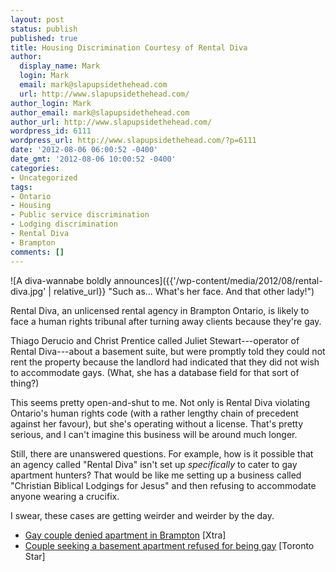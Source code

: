```yaml
---
layout: post
status: publish
published: true
title: Housing Discrimination Courtesy of Rental Diva
author:
  display_name: Mark
  login: Mark
  email: mark@slapupsidethehead.com
  url: http://www.slapupsidethehead.com/
author_login: Mark
author_email: mark@slapupsidethehead.com
author_url: http://www.slapupsidethehead.com/
wordpress_id: 6111
wordpress_url: http://www.slapupsidethehead.com/?p=6111
date: '2012-08-06 06:00:52 -0400'
date_gmt: '2012-08-06 10:00:52 -0400'
categories:
- Uncategorized
tags:
- Ontario
- Housing
- Public service discrimination
- Lodging discrimination
- Rental Diva
- Brampton
comments: []
---
```

![A diva-wannabe boldly announces]({{'/wp-content/media/2012/08/rental-diva.jpg' | relative_url}} "Such as... What's her face. And that other lady!")

Rental Diva, an unlicensed rental agency in Brampton Ontario, is likely to face a human rights tribunal after turning away clients because they're gay.

Thiago Derucio and Christ Prentice called Juliet Stewart---operator of Rental Diva---about a basement suite, but were promptly told they could not rent the property because the landlord had indicated that they did not wish to accommodate gays. (What, she has a database field for that sort of thing?)

This seems pretty open-and-shut to me. Not only is Rental Diva violating Ontario's human rights code (with a rather lengthy chain of precedent against her favour), but she's operating without a license. That's pretty serious, and I can't imagine this business will be around much longer.

Still, there are unanswered questions. For example, how is it possible that an agency called "Rental Diva" isn't set up _specifically_ to cater to gay apartment hunters? That would be like me setting up a business called "Christian Biblical Lodgings for Jesus" and then refusing to accommodate anyone wearing a crucifix.

I swear, these cases are getting weirder and weirder by the day.

- [Gay couple denied apartment in Brampton](http://www.xtra.ca/public/Toronto/Gay_couple_denied_apartment_in_Brampton-12355.aspx) [Xtra]
- [Couple seeking a basement apartment refused for being gay](http://www.thestar.com/news/gta/article/1236907--couple-seeking-a-basement-apartment-refused-for-being-gay) [Toronto Star]
